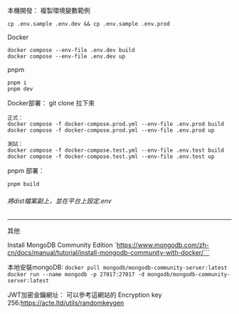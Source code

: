 本機開發：
複製環境變數範例
```
cp .env.sample .env.dev && cp .env.sample .env.prod
```
Docker
```
docker compose --env-file .env.dev build
docker compose --env-file .env.dev up
```
pnpm
```
pnpm i
pnpm dev
```

Docker部署：
git clone 拉下來
```
正式：
docker compose -f docker-compose.prod.yml --env-file .env.prod build
docker compose -f docker-compose.prod.yml --env-file .env.prod up

測試：
docker compose -f docker-compose.test.yml --env-file .env.test build
docker compose -f docker-compose.test.yml --env-file .env.test up
```
pnpm 部署：
```
pnpm build
```
###### 將dist檔案副上，並在平台上設定.env
------------


其他


Install MongoDB Community Edition
`https://www.mongodb.com/zh-cn/docs/manual/tutorial/install-mongodb-community-with-docker/```

本地安裝mongoDB:
`docker pull mongodb/mongodb-community-server:latest`
`docker run --name mongodb -p 27017:27017 -d mongodb/mongodb-community-server:latest`

JWT加密金鑰網址：
可以參考這網站的 Encryption key 256:https://acte.ltd/utils/randomkeygen